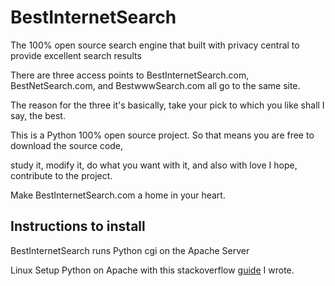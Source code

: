 # BestInternetSearch
The 100% open source search engine that built with privacy central to provide excellent search results

There are three access points to BestInternetSearch.com, BestNetSearch.com, and BestwwwSearch.com all go to the same site.

The reason for the three it's basically, take your pick to which you like shall I say, the best.

This is a Python 100% open source project.  So that means you are free to download the source code,

study it, modify it, do what you want with it, and also with love I hope, contribute to the project.

Make BestInternetSearch.com a home in your heart.

## Instructions to install

BestInternetSearch runs Python cgi on the Apache Server

Linux
Setup Python on Apache with this stackoverflow [guide](https://stackoverflow.com/a/57531411/4084546) I wrote.

